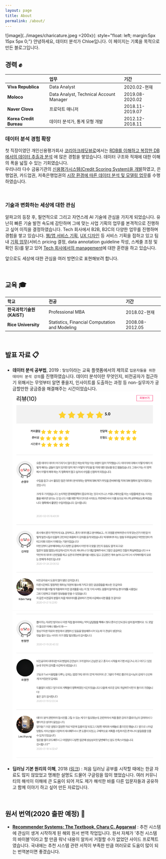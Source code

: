 ```yaml
---
layout: page
title: About
permalink: /about/
---
```


<!-- <br>
# 안녕하세요, Chloe 입니다. &#9997; -->
![image](../images/charicature.jpeg =200x){: style="float: left; margin:5px 15px 5px 0;"}
안녕하세요, 데이터 분석가 Chloe입니다. 이 페이지는 기록을 목적으로 만든 블로그입니다.


## 경력 &#9994;

|       | 업무 | 기간 |
|:-----------------|:----------------------|:-----------------|
| **Viva Republica**  | Data Analyst     | 2020.02-현재 |
| **Moloco**  | Data Analyst, Technical Account Manager                | 2019.08-2020.02 |
| **Naver Clova**  | 프로덕트 매니저                | 2018.11-2019.07 |
| **Korea Credit Bureau** | 데이터 분석가, 통계 모형 개발 | 2012.12-2018.11 |


### 데이터 분석 경험 확장  
첫 직장이였던 개인신용평가회사 [코리아크레딧뷰로](https://ko.wikipedia.org/wiki/%EC%BD%94%EB%A6%AC%EC%95%84%ED%81%AC%EB%A0%88%EB%94%A7%EB%B7%B0%EB%A1%9C)에서는 <U>RDB를 이해하고 복잡한 DB에서의 데이터 추출과 분석</U> 에 많은 경험을 쌓았습니다. 데이터 구조와 적재에 대한 이해의 폭을 넓힐 수 있는 기회였습니다.  
우리나라 다수 금융기관의 <U>신용평가시스템(Credit Scoring System)을 개발</U>하였고,
은행업권, 카드업권, 저축은행업권의 <U>시장 환경에 따른 데이터 분석 및 모델링 업무</U>를 수행하였습니다.

<br>

### 기술과 변화하는 세상에 대한 관심
알파고의 등장 후, 필연적으로 그리고 자연스레 AI 기술에 관심을 가지게 되었습니다.
유난히 빠른 기술 발전 속도에 감탄하며 그에 맞는 사업 기획의 업무를 본격적으로 진행하고 싶어 이직을 결정하였습니다.
Tech 회사에서 B2B, B2C의 다양한 업무를 진행하며 경험을 쌓고 있습니다. <U>웹/앱 서비스 기획</U>, <U>UX 디자인</U> 등 서비스 기획을 접하고 있고 팀 내 <U>기획 업무</U>(서비스 pricing 결정, data annotation guideline 작성, 스케줄 조정 및 확인 등)를 맡고 있어 <U>Tech 회사에서의 management</U>에 대한 훈련을 하고 있습니다.

앞으로도 세상에 대한 관심을 여러 방면으로 표현해보려 합니다.

<br>

## 교육 &#127891;


| 학교        | 전공 | 기간 |
|:-----------------|:----------------------|:-----------------|
| **한국과학기술원(KAIST)**           | Professional MBA                                | 2018.02-현재 |
| **Rice University** | Statistics, Financial Computation and Modeling  | 2008.08-2012.05 |

<br>

## 발표 자료 &#x1F4CB;
 - **데이터 분석 공부법**, 2019
 : `탈잉`이라는 교육 플랫폼에서의 제의로 `입문자들을 위한 데이터 분석 강의`를 진행하였습니다. 데이터 분석이란 무엇인지, 비전공자가 접근하기 위해서는 무엇부터 알면 좋을지, 인사이트를 도출하는 과정 등 non-실무자가 궁금할만한 궁금증을 해결해주는 시간이었습니다.
 ![수강생 리뷰1](../images/review1.png) ![수강생 리뷰2](../images/review2.png)

 - **딥러닝 기본 원리의 이해**, 2018 ([링크](https://www.slideshare.net/HeeWonPark11))
 : 처음 딥러닝 공부를 시작할 때에는 한글 자료도 많지 않았었고 명쾌한 설명도 드물어 구글링을 많이 했었습니다. 여러 커뮤니티의 해석이 이해에 큰 도움이 되어 저도 제가 해석한 바를 다른 입문자들과 공유하고 함께 이야기 하고 싶어 만든 자료입니다.

<br>

## 원서 번역(2020 출판 예정) &#x1F4D6;
  - [**Recommender Systems: The Textbook, Charu C. Aggarwal**](https://www.amazon.com/Recommender-Systems-Textbook-Charu-Aggarwal/dp/3319296574)
  : 추천 시스템에 관심이 생겨 시작하게 된 해외 원서 번역 작업입니다. 원서 자체가 '추천 시스템의 바이블'이라고 할 만큼 워낙 내용이 알차서 거절할 수가 없었던 사이드 프로젝트였습니다. 국내에는 추천 시스템 관련 서적이 부족한 만큼 여러모로 도움이 많이 되는 번역본이면 좋겠습니다.
